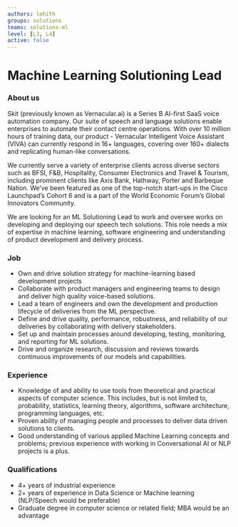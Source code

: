 ```yaml
---
authors: lohith
groups: solutions
teams: solutions-ml
level: [L3, L4]
active: false
---
```


# Machine Learning Solutioning Lead

### About us

Skit (previously known as Vernacular.ai) is a Series B AI-first SaaS voice automation company. Our suite of speech and language solutions enable enterprises to automate their contact centre operations. With over 10 million hours of training data, our product - Vernacular Intelligent Voice Assistant (VIVA) can currently respond in 16+ languages, covering over 160+ dialects and replicating human-like conversations.

We currently serve a variety of enterprise clients across diverse sectors such as BFSI, F&B, Hospitality, Consumer Electronics and Travel & Tourism, including prominent clients like Axis Bank, Hathway, Porter and Barbeque Nation. We’ve been featured as one of the top-notch start-ups in the Cisco Launchpad’s Cohort 6 and is a part of the World Economic Forum’s Global Innovators Community.

We are looking for an ML Solutioning Lead to work and oversee works on developing and deploying our speech tech solutions. This role needs a mix of expertise in machine learning, software engineering and understanding of product development and delivery process.


### Job

- Own and drive solution strategy for machine-learning based development projects
- Collaborate with product managers and engineering teams to design and deliver high quality voice-based solutions.
- Lead a team of engineers and own the development and production lifecycle of deliveries from the ML perspective.
- Define and drive quality, performance, robustness, and reliability of our deliveries by collaborating with delivery stakeholders.
- Set up and maintain processes around developing, testing, monitoring, and reporting for ML solutions.
- Drive and organize research, discussion and reviews towards continuous improvements of our models and capabilities.

### Experience
- Knowledge of and ability to use tools from theoretical and practical aspects of computer science. This includes, but is not limited to, probability, statistics, learning theory, algorithms, software architecture, programming languages, etc.
- Proven ability of managing people and processes to deliver data driven solutions to clients.
- Good understanding of various applied Machine Learning concepts and problems; previous experience with working in Conversational AI or NLP projects is a plus.

### Qualifications

- 4+ years of industrial experience
- 2+ years of experience in Data Science or Machine learning (NLP/Speech would be preferable)
- Graduate degree in computer science or related field; MBA would be an advantage
